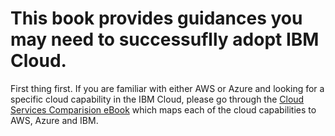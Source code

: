 # This book provides guidances you may need to successuflly adopt IBM Cloud.

First thing first. If you are familiar with either AWS or Azure and looking for a specific cloud capability in the IBM Cloud, please go through the [Cloud Services Comparision eBook](http://www.google.com) which maps each of the cloud capabilities to AWS, Azure and IBM.  
